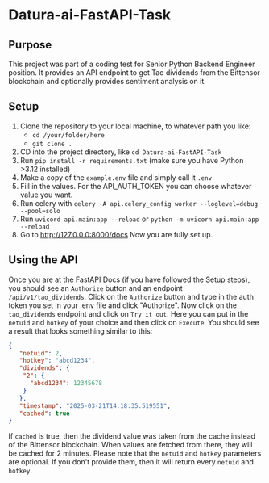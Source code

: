# Datura-ai-FastAPI-Task
## Purpose
This project was part of a coding test for Senior Python Backend Engineer position.
It provides an API endpoint to get Tao dividends from the Bittensor blockchain
and optionally provides sentiment analysis on it.

## Setup
1. Clone the repository to your local machine, to whatever path you like:
   - `cd /your/folder/here`
   - `git clone .`
2. CD into the project directory, like `cd Datura-ai-FastAPI-Task`
3. Run `pip install -r requirements.txt` (make sure you have Python >3.12 installed)
4. Make a copy of the `example.env` file and simply call it `.env`
5. Fill in the values. For the API_AUTH_TOKEN you can choose whatever value you want.
6. Run celery with `celery -A api.celery_config worker --loglevel=debug --pool=solo`
7. Run `uvicord api.main:app --reload` or `python -m uvicorn api.main:app --reload`
8. Go to http://127.0.0.0:8000/docs
Now you are fully set up.

## Using the API
Once you are at the FastAPI Docs (if you have followed the Setup steps),
you should see an `Authorize` button and an endpoint `/api/v1/tao_dividends`.
Click on the `Authorize` button and type in the auth token you set in your .env file and click "Authorize".
Now click on the `tao_dividends` endpoint and click on `Try it out`.
Here you can put in the `netuid` and `hotkey` of your choice and then click on `Execute`.
You should see a result that looks something similar to this:
```JSON
{
   "netuid": 2,
   "hotkey": "abcd1234",
   "dividends": {
    "2": {
      "abcd1234": 12345678
    }
   },
   "timestamp": "2025-03-21T14:18:35.519551",
   "cached": true
}
```
If `cached` is true, then the dividend value was taken from the cache instead of the Bittensor blockchain.
When values are fetched from there, they will be cached for 2 minutes.
Please note that the `netuid` and `hotkey` parameters are optional. If you don't provide them,
then it will return every `netuid` and `hotkey`.
